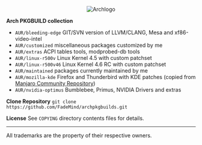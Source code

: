 
<p align="center">
  <img src="https://upload.wikimedia.org/wikipedia/commons/thumb/1/17/Archlinux-vert-dark.svg/365px-Archlinux-vert-dark.svg.png" alt="Archlogo"/>
</p>

**Arch PKGBUILD collection**
* `AUR/bleeding-edge`   GIT/SVN version of LLVM/CLANG, Mesa and xf86-video-intel
* `AUR/customized`      miscellaneous packages customized by me
* `AUR/extras`          ACPI tables tools, modprobed-db tools
* `AUR/linux-r500v`     Linux Kernel 4.5 with custom patchset
* `AUR/linux-r500v46`   Linux Kernel 4.6 RC with custom patchset
* `AUR/maintained`      packages currently maintained by me
* `AUR/mozilla-kde`     Firefox and Thunderbird with KDE patches (copied from [Manjaro Community Repository](https://github.com/manjaro/packages-community))
* `AUR/nvidia-optimus`  Bumblebee, Primus, NVIDIA Drivers and extras

**Clone Repository**
`git clone https://github.com/FadeMind/archpkgbuilds.git`

**License**
See `COPYING` directory contents files for details.
<hr/>

All trademarks are the property of their respective owners.
